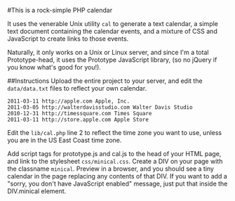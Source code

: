 #This is a rock-simple PHP calendar

It uses the venerable Unix utility `cal` to generate a text calendar, a simple text document containing the calendar events, and a mixture of CSS and JavaScript to create links to those events.

Naturally, it only works on a Unix or Linux server, and since I'm a total Prototype-head, it uses the Prototype JavaScript library, (so no jQuery if you know what's good for you!).

##Instructions
Upload the entire project to your server, and edit the `data/data.txt` files to reflect your own calendar. 

~~~~
2011-03-11 http://apple.com Apple, Inc.
2011-03-05 http://walterdavisstudio.com Walter Davis Studio
2010-12-31 http://timessquare.com Times Square
2011-03-11 http://store.apple.com Apple Store
~~~~

Edit the `lib/cal.php` line 2 to reflect the time zone you want to use, unless you are in the US East Coast time zone.

Add script tags for prototype.js and cal.js to the head of your HTML page, and link to the stylesheet `css/minical.css`. Create a DIV on your page with the classname `minical`. Preview in a browser, and you should see a tiny calendar in the page replacing any contents of that DIV. If you want to add a "sorry, you don't have JavaScript enabled" message, just put that inside the DIV.minical element.